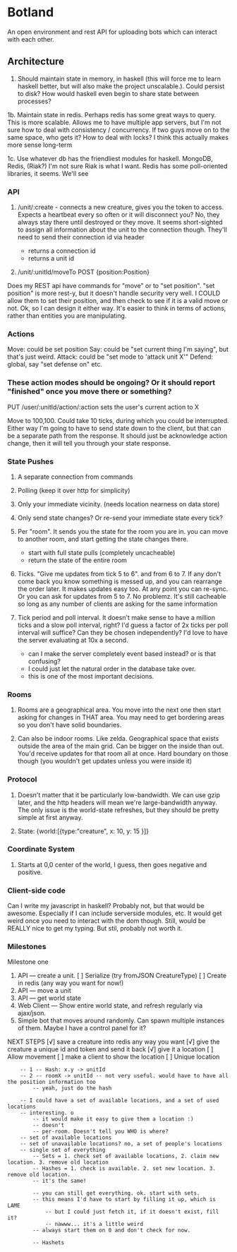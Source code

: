 # Botland

An open environment and rest API for uploading bots which can interact with each other.

## Architecture

1. Should maintain state in memory, in haskell (this will force me to learn haskell better, but will also make the project unscalable.). Could persist to disk? How would haskell even begin to share state between processes?

1b. Maintain state in redis. Perhaps redis has some great ways to query. This is more scalable. Allows me to have multiple app servers, but I'm not sure how to deal with consistency / concurrency. If two guys move on to the same space, who gets it? How to deal with locks? I think this actually makes more sense long-term

1c. Use whatever db has the friendliest modules for haskell. MongoDB, Redis, (Riak?) I'm not sure Riak is what I want. Redis has some poll-oriented libraries, it seems. We'll see

### API

1. /unit/:create - connects a new creature, gives you the token to access. Expects a heartbeat every so often or it will disconnect you? No, they always stay there until destroyed or they move. It seems short-sighted to assign all information about the unit to the connection though. They'll need to send their connection id via header

    - returns a connection id
    - returns a unit id

2. /unit/:unitId/moveTo POST {position:Position}

Does my REST api have commands for "move" or to "set position". "set position" is more rest-y, but it doesn't handle security very well. I COULD allow them to set their position, and then check to see if it is a valid move or not. Ok, so I can design it either way. It's easier to think in terms of actions, rather than entities you are manipulating. 

### Actions

Move: could be set position
Say: could be "set current thing I'm saying", but that's just weird. 
Attack: could be "set mode to 'attack unit X'"
Defend: global, say "set defense on" etc. 

### These action modes should be ongoing? Or it should report "finished" once you move there or something?

PUT /user/:unitId/action/:action sets the user's current action to X

Move to 100,100. Could take 10 ticks, during which you could be interrupted. Either way I'm going to have to send state down to the client, but that can be a separate path from the response. It should just be acknowledge action change, then it will tell you through your state response.


### State Pushes

1. A separate connection from commands
2. Polling (keep it over http for simplicity)
3. Only your immediate vicinity. (needs location nearness on data store)
4. Only send state changes? Or re-send your immediate state every tick?
5. Per "room". It sends you the state for the room you are in. you can move to another room, and start getting the state changes there. 
    - start with full state pulls (completely uncacheable)
    - return the state of the entire room

6. Ticks. "Give me updates from tick 5 to 6". and from 6 to 7. If any don't come back you know something is messed up, and you can rearrange the order later. It makes updates easy too. At any point you can re-sync. Or you can ask for updates from 5 to 7. No problemz. It's still cacheable so long as any number of clients are asking for the same information

7. Tick period and poll interval. It doesn't make sense to have a million ticks and a slow poll interval, right? I'd guess a factor of 2x ticks per poll interval will suffice? Can they be chosen independently? I'd love to have the server evaluating at 10x a second. 
    - can I make the server completely event based instead? or is that confusing?
    - I could just let the natural order in the database take over. 
    - this is one of the most important decisions.

### Rooms

1. Rooms are a geographical area. You move into the next one then start asking for changes in THAT area. You may need to get bordering areas so you don't have solid boundaries. 

2. Can also be indoor rooms. Like zelda. Geographical space that exists outside the area of the main grid. Can be bigger on the inside than out. You'd receive updates for that room all at once. Hard boundary on those though (you wouldn't get updates unless you were inside it)


### Protocol

1. Doesn't matter that it be particularly low-bandwidth. We can use gzip later, and the http headers will mean we're large-bandwidth anyway. The only issue is the world-state refreshes, but they should be pretty simple at first anyway.

2. State: {world:[{type:"creature", x: 10, y: 15 }]}


### Coordinate System

1. Starts at 0,0 center of the world, I guess, then goes negative and positive.

### Client-side code

Can I write my javascript in haskell? Probably not, but that would be awesome. Especially if I can include serverside modules, etc. It would get weird once you need to interact with the dom though. Still, would be REALLY nice to get my typing. But stil, probably not worth it. 

### Milestones

Milestone one
1. API — create a unit. 
    [ ] Serialize (try fromJSON CreatureType)
    [ ] Create in redis (any way you want for now!)
2. API — move a unit
3. API — get world state
4. Web Client — Show entire world state, and refresh regularly via ajax/json.
5. Simple bot that moves around randomly. Can spawn multiple instances of them. Maybe I have a control panel for it?






NEXT STEPS
[√] save a creature into redis any way you want
[√] give the creature a unique id and token and send it back
[√] give it a location
[ ] Allow movement
[ ] make a client to show the location
[ ] Unique location





        -- 1 -- Hash: x.y -> unitId 
        -- 2 -- roomX -> unitId -- not very useful. would have to have all the position information too
            -- yeah, just do the hash

        -- I could have a set of available locations, and a set of used locations
        -- interesting. o 
            -- it would make it easy to give them a location :)
            -- doesn't 
            -- per-room. Doesn't tell you WHO is where?
        -- set of available locations
        -- set of unavailable locations? no, a set of people's locations
        -- single set of everything
            -- Sets = 1. check set of available locations, 2. claim new location. 3. remove old location 
            -- Hashes = 1. check is available. 2. set new location. 3. remove old location. 
            -- it's the same!

            -- you can still get everything. ok. start with sets. 
            -- this means I'd have to start by filling it up, which is LAME
                -- but I could just fetch it, if it doesn't exist, fill it? 
                -- nawww... it's a little weird
            -- always start them on 0 and don't check for now. 

            -- Hashets

